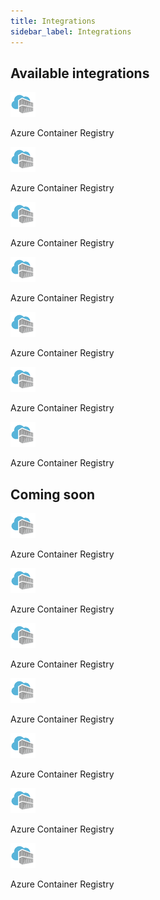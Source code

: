 ```yaml
---
title: Integrations
sidebar_label: Integrations
---
```


## Available integrations

<div className="integrations grid-container">
  <div className="grid-item">
    <img src="/img/integrations/acr.png" />
    <p>Azure Container Registry</p>
  </div>
  <div className="grid-item">
    <img src="/img/integrations/acr.png" />
    <p>Azure Container Registry</p>
  </div>
  <div className="grid-item">
    <img src="/img/integrations/acr.png" />
    <p>Azure Container Registry</p>
  </div>
  <div className="grid-item">
    <img src="/img/integrations/acr.png" />
    <p>Azure Container Registry</p>
  </div>
  <div className="grid-item">
    <img src="/img/integrations/acr.png" />
    <p>Azure Container Registry</p>
  </div>
  <div className="grid-item">
    <img src="/img/integrations/acr.png" />
    <p>Azure Container Registry</p>
  </div>
  <div className="grid-item">
    <img src="/img/integrations/acr.png" />
    <p>Azure Container Registry</p>
  </div>
</div>

## Coming soon

<div className="integrations grid-container">
  <div className="grid-item">
    <img src="/img/integrations/acr.png" />
    <p>Azure Container Registry</p>
  </div>
  <div className="grid-item">
    <img src="/img/integrations/acr.png" />
    <p>Azure Container Registry</p>
  </div>
  <div className="grid-item">
    <img src="/img/integrations/acr.png" />
    <p>Azure Container Registry</p>
  </div>
  <div className="grid-item">
    <img src="/img/integrations/acr.png" />
    <p>Azure Container Registry</p>
  </div>
  <div className="grid-item">
    <img src="/img/integrations/acr.png" />
    <p>Azure Container Registry</p>
  </div>
  <div className="grid-item">
    <img src="/img/integrations/acr.png" />
    <p>Azure Container Registry</p>
  </div>
  <div className="grid-item">
    <img src="/img/integrations/acr.png" />
    <p>Azure Container Registry</p>
  </div>
</div>